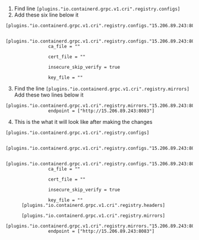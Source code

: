 1. Find line `[plugins."io.containerd.grpc.v1.cri".registry.configs]`
2. Add these six line below it
```Shell
[plugins."io.containerd.grpc.v1.cri".registry.configs."15.206.89.243:8083"]

        [plugins."io.containerd.grpc.v1.cri".registry.configs."15.206.89.243:8083".tls]
                ca_file = ""

                cert_file = ""

                insecure_skip_verify = true

                key_file = ""

```

3. Find the line `[plugins."io.containerd.grpc.v1.cri".registry.mirrors]`
	Add these two lines below it
```Shell
[plugins."io.containerd.grpc.v1.cri".registry.mirrors."15.206.89.243:8083"]
                endpoint = ["http://15.206.89.243:8083"]
```

4. This is the what it will look like after making the changes
```Shell
[plugins."io.containerd.grpc.v1.cri".registry.configs]

    [plugins."io.containerd.grpc.v1.cri".registry.configs."15.206.89.243:8083"]

        [plugins."io.containerd.grpc.v1.cri".registry.configs."15.206.89.243:8083".tls]
			    ca_file = ""

                cert_file = ""

                insecure_skip_verify = true

                key_file = ""
      [plugins."io.containerd.grpc.v1.cri".registry.headers]

      [plugins."io.containerd.grpc.v1.cri".registry.mirrors]
         [plugins."io.containerd.grpc.v1.cri".registry.mirrors."15.206.89.243:8083"]
                endpoint = ["http://15.206.89.243:8083"]

```